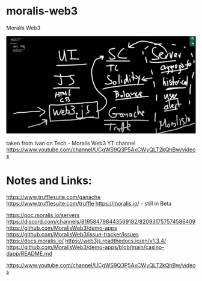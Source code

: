 # moralis-web3
Moralis Web3

![Alt text](./web3.0.png?raw=true "Web3.0")

taken from Ivan on Tech - Moralis Web3 YT channel
https://www.youtube.com/channel/UCgWS9Q3P5AxCWyQLT2kQhBw/videos

# Notes and Links:

https://www.trufflesuite.com/ganache  
https://www.trufflesuite.com/truffle
https://moralis.io/ - still in Beta

https://poc.moralis.io/servers
https://discord.com/channels/819584798443569182/820931757574586409
https://github.com/MoralisWeb3/demo-apps
https://github.com/MoralisWeb3/issue-tracker/issues
https://docs.moralis.io/
https://web3js.readthedocs.io/en/v1.3.4/
https://github.com/MoralisWeb3/demo-apps/blob/main/casino-dapp/README.md

https://www.youtube.com/channel/UCgWS9Q3P5AxCWyQLT2kQhBw/videos